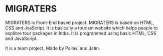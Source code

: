 # MIGRATERS
MIGRATERS is Front-End based project.
MIGRATERS is based on HTML, CSS and JvaScript. 
It is basically a tourism website which helps people to expllore tour packages in India. 
It is programmed using basic HTML, CSS and JavaScript.

It is a team project, Made by Pallavi and Jatin.
